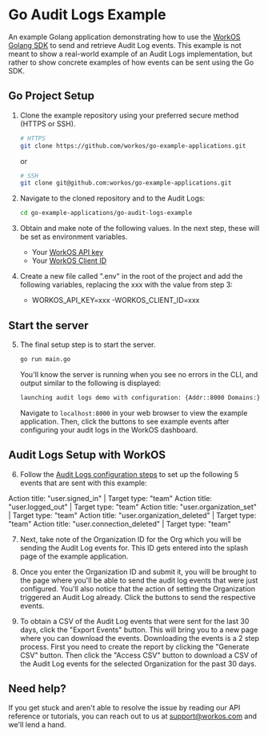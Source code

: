 # Go Audit Logs Example
An example Golang application demonstrating how to use the [WorkOS Golang SDK](https://github.com/workos/workos-go) to send and retrieve Audit Log events. This example is not meant to show a real-world example of an Audit Logs implementation, but rather to show concrete examples of how events can be sent using the Go SDK.

## Go Project Setup

1. Clone the example repository using your preferred secure method (HTTPS or SSH).
   ```bash
   # HTTPS
   git clone https://github.com/workos/go-example-applications.git
   ```

   or

   ```bash
   # SSH
   git clone git@github.com:workos/go-example-applications.git
   ```

2. Navigate to the cloned repository and to the Audit Logs:
   ```bash
   cd go-example-applications/go-audit-logs-example
   ```

3. Obtain and make note of the following values. In the next step, these will be set as environment variables.
   - Your [WorkOS API key](https://dashboard.workos.com/api-keys)
   - Your [WorkOS Client ID](https://dashboard.workos.com/configuration)

4. Create a new file called ".env" in the root of the project and add the following variables, replacing the xxx with the value from step 3:
   - WORKOS_API_KEY=xxx
   -WORKOS_CLIENT_ID=xxx

## Start the server

5. The final setup step is to start the server.
   ```bash
   go run main.go
   ```

   You'll know the server is running when you see no errors in the CLI, and output similar to the following is displayed:

   ```bash
   launching audit logs demo with configuration: {Addr::8000 Domains:}
   ```

   Navigate to `localhost:8000` in your web browser to view the example application. Then, click the buttons to see example events after configuring your audit logs in the WorkOS dashboard.

## Audit Logs Setup with WorkOS

6. Follow the [Audit Logs configuration steps](https://workos.com/docs/audit-logs/emit-an-audit-log-event/sign-in-to-your-workos-dashboard-account-and-configure-audit-log-event-schemas) to set up the following 5 events that are sent with this example:

Action title: "user.signed_in" | Target type: "team"
Action title: "user.logged_out" | Target type: "team"
Action title: "user.organization_set" | Target type: "team"
Action title: "user.organization_deleted" | Target type: "team"
Action title: "user.connection_deleted" | Target type: "team"

7. Next, take note of the Organization ID for the Org which you will be sending the Audit Log events for. This ID gets entered into the splash page of the example application.

8. Once you enter the Organization ID and submit it, you will be brought to the page where you'll be able to send the audit log events that were just configured. You'll also notice that the action of setting the Organization triggered an Audit Log already. Click the buttons to send the respective events.

9. To obtain a CSV of the Audit Log events that were sent for the last 30 days, click the "Export Events" button. This will bring you to a new page where you can download the events. Downloading the events is a 2 step process. First you need to create the report by clicking the "Generate CSV" button. Then click the "Access CSV" button to download a CSV of the Audit Log events for the selected Organization for the past 30 days.

## Need help?

If you get stuck and aren't able to resolve the issue by reading our API reference or tutorials, you can reach out to us at support@workos.com and we'll lend a hand.
